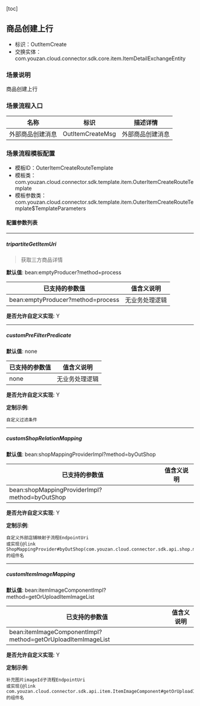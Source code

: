 [toc]

## 商品创建上行
- 标识：OutItemCreate
- 交换实体：com.youzan.cloud.connector.sdk.core.item.ItemDetailExchangeEntity
### 场景说明
商品创建上行
### 场景流程入口

名称 | 标识 | 描述详情
---|---|---
外部商品创建消息 | OutItemCreateMsg | 外部商品创建消息

### 场景流程模板配置
- 模板ID：OuterItemCreateRouteTemplate
- 模板类：com.youzan.cloud.connector.sdk.template.item.OuterItemCreateRouteTemplate
- 模板参数类：com.youzan.cloud.connector.sdk.template.item.OuterItemCreateRouteTemplate$TemplateParameters

#### 配置参数列表

---
##### tripartiteGetItemUri
> 获取三方商品详情

**默认值**: bean:emptyProducer?method=process

已支持的参数值 | 值含义说明
---|---
bean:emptyProducer?method=process | 无业务处理逻辑

**是否允许自定义实现**: Y

---
##### customPreFilterPredicate
> 

**默认值**: none

已支持的参数值 | 值含义说明
---|---
none | 无业务处理逻辑

**是否允许自定义实现**: Y


**定制示例**:
```
自定义过滤条件
```
---
##### customShopRelationMapping
> 

**默认值**: bean:shopMappingProviderImpl?method=byOutShop

已支持的参数值 | 值含义说明
---|---
bean:shopMappingProviderImpl?method=byOutShop | 

**是否允许自定义实现**: Y


**定制示例**:
```
自定义外部店铺映射子流程EndpointUri
或实现{@link ShopMappingProvider#byOutShop(com.youzan.cloud.connector.sdk.api.shop.model.ByOutShopQryParam)}的组件名
```
---
##### customItemImageMapping
> 

**默认值**: bean:itemImageComponentImpl?method=getOrUploadItemImageList

已支持的参数值 | 值含义说明
---|---
bean:itemImageComponentImpl?method=getOrUploadItemImageList | 

**是否允许自定义实现**: Y


**定制示例**:
```
补充图片imageId子流程EndpointUri
或实现{@link com.youzan.cloud.connector.sdk.api.item.ItemImageComponent#getOrUploadItemImageList(ItemImageIdUploadParam)}的组件名
```

